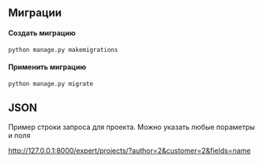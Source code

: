 ## Миграции

#### Создать миграцию

`python manage.py makemigrations`

#### Применить миграцию

`python manage.py migrate`

## JSON

Пример строки запроса для проекта. Можно указать любые пораметры и поля

http://127.0.0.1:8000/expert/projects/?author=2&customer=2&fields=name